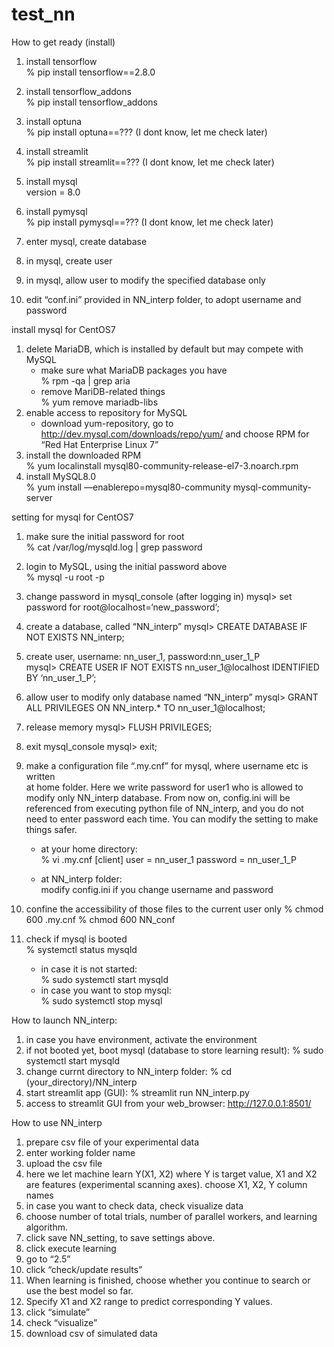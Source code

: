 # test_nn
How to get ready (install)

1. install tensorflow  
	% pip install tensorflow==2.8.0  

1. install tensorflow_addons  
	% pip install tensorflow_addons  
1. install optuna  
	% pip install optuna==??? (I dont know, let me check later)  
1. install streamlit  
	% pip install streamlit==??? (I dont know, let me check later)  
1. install mysql  
	version = 8.0  
1. install pymysql  
	% pip install pymysql==??? (I dont know, let me check later)  
1.  enter mysql, create database  
1.  in mysql, create user  
1.  in mysql, allow user to modify the specified database only  
1.  edit “conf.ini” provided in NN_interp folder, to adopt username and password  







install mysql for CentOS7  
1. delete MariaDB, which is installed by default but may compete with MySQL  
	- make sure what MariaDB packages you have  
		% rpm -qa | grep aria
	- remove MariDB-related things  
		% yum remove mariadb-libs
2.  enable access to repository for MySQL
	- download yum-repository, go to 
		http://dev.mysql.com/downloads/repo/yum/
		and choose RPM for “Red Hat Enterprise Linux 7”  
3. install the downloaded RPM  
	% yum localinstall   mysql80-community-release-el7-3.noarch.rpm
4. install MySQL8.0  
	% yum install —enablerepo=mysql80-community mysql-community-server




setting for mysql for CentOS7  
1. make sure the initial password for root  
	% cat /var/log/mysqld.log | grep password  
2. login to MySQL, using the initial password above  
	% mysql -u root -p  
3. change password in mysql_console (after logging in)
	mysql> set password for root@localhost=‘new_password’;
4. create a database, called “NN_interp”
	mysql> CREATE DATABASE IF NOT EXISTS NN_interp;
5. create user, username: nn_user_1, password:nn_user_1_P  
	mysql> CREATE USER IF NOT EXISTS nn_user_1@localhost IDENTIFIED BY ‘nn_user_1_P’;
6. allow user to modify only database named “NN_interp”
	mysql> GRANT ALL PRIVILEGES ON NN_interp.* TO nn_user_1@localhost;
7. release memory
	mysql> FLUSH PRIVILEGES;
8. exit mysql_console
	mysql> exit;
9. make a configuration file “.my.cnf” for mysql, where username etc is written  
	at home folder.  Here we write password for user1 who is allowed to modify only NN_interp database.  From now on, config.ini will be referenced from executing python file of NN_interp, and you do not need to enter password each time.  You can modify the setting to make things safer.

	- at your home directory:  
	% vi .my.cnf
	[client]
	user = nn_user_1
	password = nn_user_1_P

	- at NN_interp folder:  
	modify config.ini if you change username and password

10. confine the accessibility of those files to the current user only
	% chmod 600 .my.cnf
	% chmod 600 NN_conf

11. check if mysql is booted  
	% systemctl status mysqld

    - in case it is not started:  
	% sudo systemctl start mysqld  
    - in case you want to stop mysql:  
	% sudo systemctl stop mysql  


How to launch NN_interp:
  1. in case you have environment, activate the environment
  2. if not booted yet, boot mysql (database to store learning result):
	% sudo systemctl start mysqld
  3. change currnt directory to NN_interp folder:
	% cd (your_directory)/NN_interp
  4. start streamlit app (GUI):
	% streamlit run NN_interp.py
  5. access to streamlit GUI from your web_browser:
	http://127.0.0.1:8501/



How to use NN_interp  
  1. prepare csv file of your experimental data
  1. enter working folder name
  1. upload the csv file
  1. here we let machine learn Y(X1, X2)  where Y is target value, X1 and X2 are features (experimental scanning axes).  choose X1, X2, Y column names
  1. in case you want to check data, check visualize data
  2. choose number of total trials, number of parallel workers, and learning algorithm.
  2. click save NN_setting, to save settings above.
  2. click execute learning
  2. go to “2.5”
  2. click “check/update results”
  2.  When learning is finished, choose whether you continue to search or use the best model so far.
  3.  Specify X1 and X2 range to predict corresponding Y values.
  3.  click “simulate”
  3.  check “visualize”
  3.  download csv of simulated data


  




